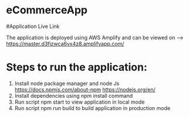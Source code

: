 # eCommerceApp

#Application Live Link

The application is deployed using AWS Amplify and can be viewed on --> https://master.d3fjzwca6vx4z8.amplifyapp.com/ 

# Steps to run the application:

1. Install node package manager and node Js https://docs.npmjs.com/about-npm https://nodejs.org/en/
2. Install dependencies using npm install command
3. Run script npm start to view application in local mode 
4. Run script npm run build to build application in production mode  
